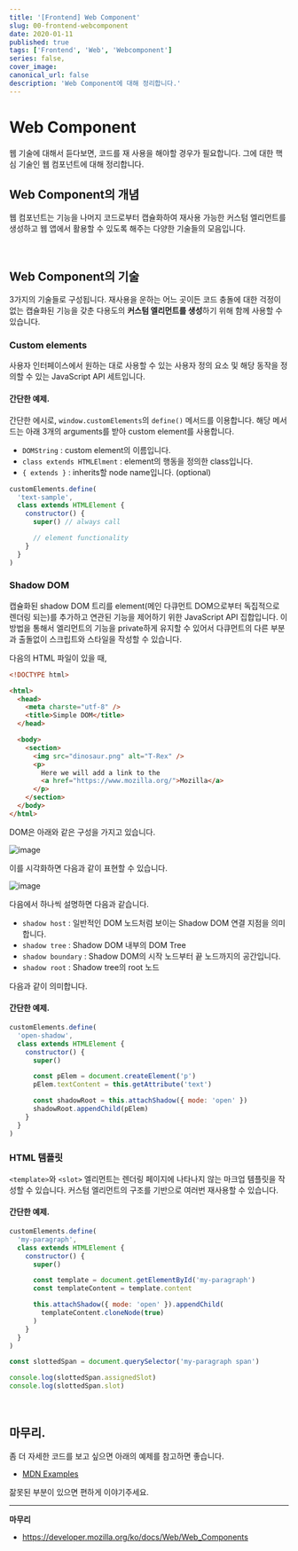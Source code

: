 ```yaml
---
title: '[Frontend] Web Component'
slug: 00-frontend-webcomponent
date: 2020-01-11
published: true
tags: ['Frontend', 'Web', 'Webcomponent']
series: false,
cover_image:
canonical_url: false
description: 'Web Component에 대해 정리합니다.'
---
```


# Web Component

웹 기술에 대해서 듣다보면, 코드를 재 사용을 해야할 경우가 필요합니다. 그에 대한 핵심 기술인 웹 컴포넌트에 대해 정리합니다.

## Web Component의 개념

웹 컴포넌트는 기능을 나머지 코드로부터 캡슐화하여 재사용 가능한 커스텀 엘리먼트를 생성하고 웹 앱에서 활용할 수 있도록 해주는 다양한 기술들의 모음입니다.

<br/>

## Web Component의 기술

3가지의 기술들로 구성됩니다. 재사용을 운하는 어느 곳이든 코드 충돌에 대한 걱정이 없는 캡슐화된 기능을 갖춘 다용도의 **커스텀 엘리먼트를 생성**하기 위해 함께 사용할 수 있습니다.

### Custom elements

사용자 인터페이스에서 원하는 대로 사용할 수 있는 사용자 정의 요소 및 해당 동작을 정의할 수 있는 JavaScript API 세트입니다.

#### 간단한 예제.

간단한 에시로, `window.customElements`의 `define()` 메서드를 이용합니다. 해당 메서드는 아래 3개의 arguments를 받아 custom element를 사용합니다.

- `DOMString` : custom element의 이름입니다.
- `class extends HTMLElment` : element의 행동을 정의한 class입니다.
- `{ extends }` : inherits할 node name입니다. (optional)

```js
customElements.define(
  'text-sample',
  class extends HTMLElement {
    constructor() {
      super() // always call

      // element functionality
    }
  }
)
```

### Shadow DOM

캡슐화된 shadow DOM 트리를 element(메인 다큐먼트 DOM으로부터 독집적으로 렌더링 되는)를 추가하고 연관된 기능을 제어하기 위한 JavaScript API 집합입니다. 이 방법을 통해서 엘리먼트의 기능을 private하게 유지할 수 있어서 다큐먼트의 다른 부분과 출돌없이 스크립트와 스타일을 작성할 수 있습니다.

다음의 HTML 파일이 있을 때,

```html
<!DOCTYPE html>

<html>
  <head>
    <meta charste="utf-8" />
    <title>Simple DOM</title>
  </head>

  <body>
    <section>
      <img src="dinosaur.png" alt="T-Rex" />
      <p>
        Here we will add a link to the
        <a href="https://www.mozilla.org/">Mozilla</a>
      </p>
    </section>
  </body>
</html>
```

DOM은 아래와 같은 구성을 가지고 있습니다.

![image](https://user-images.githubusercontent.com/42582516/104188740-12db8480-545d-11eb-8bab-1655175db87f.png)

이를 시각화하면 다음과 같이 표현할 수 있습니다.

![image](https://user-images.githubusercontent.com/42582516/104189398-f3912700-545d-11eb-8b69-9d74a0dc71af.png)

다음에서 하나씩 설명하면 다음과 같습니다.

- `shadow host` : 일반적인 DOM 노드처럼 보이는 Shadow DOM 연결 지점을 의미합니다.
- `shadow tree` : Shadow DOM 내부의 DOM Tree
- `shadow boundary` : Shadow DOM의 시작 노드부터 끝 노드까지의 공간입니다.
- `shadow root` : Shadow tree의 root 노드

다음과 같이 의미합니다.

#### 간단한 예제.

```js
customElements.define(
  'open-shadow',
  class extends HTMLElement {
    constructor() {
      super()

      const pElem = document.createElement('p')
      pElem.textContent = this.getAttribute('text')

      const shadowRoot = this.attachShadow({ mode: 'open' })
      shadowRoot.appendChild(pElem)
    }
  }
)
```

### HTML 템플릿

`<template>`와 `<slot>` 엘리먼트는 렌더링 페이지에 나타나지 않는 마크업 템플릿을 작성할 수 있습니다. 커스텀 엘리먼트의 구조를 기반으로 여러번 재사용할 수 있습니다.

#### 간단한 예제.

```js
customElements.define(
  'my-paragraph',
  class extends HTMLElement {
    constructor() {
      super()

      const template = document.getElementById('my-paragraph')
      const templateContent = template.content

      this.attachShadow({ mode: 'open' }).appendChild(
        templateContent.cloneNode(true)
      )
    }
  }
)

const slottedSpan = document.querySelector('my-paragraph span')

console.log(slottedSpan.assignedSlot)
console.log(slottedSpan.slot)
```

<br/>

## 마무리.

좀 더 자세한 코드를 보고 싶으면 아래의 예제를 참고하면 좋습니다.

- [MDN Examples](https://github.com/mdn/web-components-examples/blob/master/composed-composed-path/main.js)

잚못된 부분이 있으면 편하게 이야기주세요.

---

**마무리**

- https://developer.mozilla.org/ko/docs/Web/Web_Components
